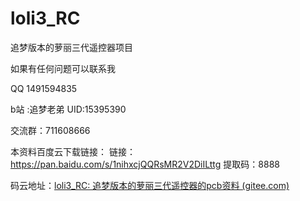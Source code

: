 # loli3_RC
追梦版本的萝丽三代遥控器项目

 如果有任何问题可以联系我

QQ 1491594835

b站 :追梦老弟 UID:15395390

交流群：711608666

 本资料百度云下载链接：
 链接：https://pan.baidu.com/s/1nihxcjQQRsMR2V2DiILttg 
提取码：8888

码云地址：[loli3_RC: 追梦版本的萝丽三代遥控器的pcb资料 (gitee.com)](https://gitee.com/zhang-leel/loli3_RC)
